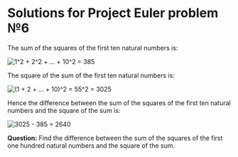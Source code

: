 # Solutions for Project Euler problem №6

<p>The sum of the squares of the first ten natural numbers is:</p>

<picture>
  <source media="(prefers-color-scheme: dark)" srcset="https://latex.codecogs.com/svg.latex?\color{white}1^2%20+%202^2%20+%20...%20+%2010^2%20=%20385">
  <source media="(prefers-color-scheme: light)" srcset="https://latex.codecogs.com/svg.latex?1^2%20+%202^2%20+%20...%20+%2010^2%20=%20385">
  <img alt="1^2 + 2^2 + ... + 10^2 = 385" src="https://latex.codecogs.com/svg.latex?1^2%20+%202^2%20+%20...%20+%2010^2%20=%20385">
</picture>

<p>The square of the sum of the first ten natural numbers is:</p>

<picture>
  <source media="(prefers-color-scheme: dark)" srcset="https://latex.codecogs.com/svg.latex?\color{white}(1%20+%202%20+%20...%20+%2010)^2%20=%2055^2%20=%203025">
  <source media="(prefers-color-scheme: light)" srcset="https://latex.codecogs.com/svg.latex?(1%20+%202%20+%20...%20+%2010)^2%20=%2055^2%20=%203025">
  <img alt="(1 + 2 + ... + 10)^2 = 55^2 = 3025" src="https://latex.codecogs.com/svg.latex?(1%20+%202%20+%20...%20+%2010)^2%20=%2055^2%20=%203025">
</picture>

<p>Hence the difference between the sum of the squares of the first ten natural numbers and the square of the sum is:</p>

<picture>
  <source media="(prefers-color-scheme: dark)" srcset="https://latex.codecogs.com/svg.latex?\color{white}3025%20-%20385%20=%202640">
  <source media="(prefers-color-scheme: light)" srcset="https://latex.codecogs.com/svg.latex?3025%20-%20385%20=%202640">
  <img alt="3025 - 385 = 2640" src="https://latex.codecogs.com/svg.latex?3025%20-%20385%20=%202640">
</picture>

<p><strong>Question:</strong> Find the difference between the sum of the squares of the first one hundred natural numbers and the square of the sum.</p>
